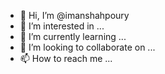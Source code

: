 - 👋 Hi, I’m @imanshahpoury
- 👀 I’m interested in ...
- 🌱 I’m currently learning ...
- 💞️ I’m looking to collaborate on ...
- 📫 How to reach me ...

<!---
imanshahpoury/imanshahpoury is a ✨ special ✨ repository because its `README.md` (this file) appears on your GitHub profile.
You can click the Preview link to take a look at your changes.
--->
